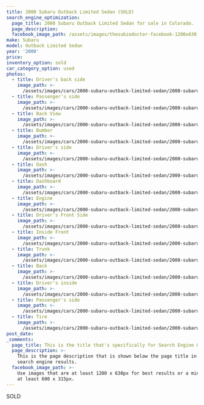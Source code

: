 ```yaml
---
title: 2000 Subaru Outback Limited Sedan (SOLD)
search_engine_optimization:
  page_title: 2000 Subaru Outback Limited Sedan for sale in Colorado.
  page_description:
  facebook_image_path: /assets/images/thesubiedoctor-facebook-1200x630.png
make: Subaru
model: Outback Limited Sedan
year: '2000'
price:
inventory_option: sold
car_category_option: used
photos:
  - title: Driver's back side
    image_path: >-
      /assets/images/cars/2000-subaru-outback-limited-sedan/2000-subaru-outback-limited-sedan--back-d-side.jpg
  - title: Passenger's side
    image_path: >-
      /assets/images/cars/2000-subaru-outback-limited-sedan/2000-subaru-outback-limited-sedan--back-p-side.jpg
  - title: Back View
    image_path: >-
      /assets/images/cars/2000-subaru-outback-limited-sedan/2000-subaru-outback-limited-sedan--back.jpg
  - title: Bumber
    image_path: >-
      /assets/images/cars/2000-subaru-outback-limited-sedan/2000-subaru-outback-limited-sedan--bumper.jpg
  - title: Driver's side
    image_path: >-
      /assets/images/cars/2000-subaru-outback-limited-sedan/2000-subaru-outback-limited-sedan--d-side.jpg
  - title: Dash
    image_path: >-
      /assets/images/cars/2000-subaru-outback-limited-sedan/2000-subaru-outback-limited-sedan--dash.jpg
  - title: Dashboard
    image_path: >-
      /assets/images/cars/2000-subaru-outback-limited-sedan/2000-subaru-outback-limited-sedan--dashboard.jpg
  - title: Engine
    image_path: >-
      /assets/images/cars/2000-subaru-outback-limited-sedan/2000-subaru-outback-limited-sedan--engine.jpg
  - title: Driver's Front Side
    image_path: >-
      /assets/images/cars/2000-subaru-outback-limited-sedan/2000-subaru-outback-limited-sedan--front-d-side.jpg
  - title: Inside Front
    image_path: >-
      /assets/images/cars/2000-subaru-outback-limited-sedan/2000-subaru-outback-limited-sedan--front.jpg
  - title: Trunk
    image_path: >-
      /assets/images/cars/2000-subaru-outback-limited-sedan/2000-subaru-outback-limited-sedan--trunk.jpg
  - title: Back
    image_path: >-
      /assets/images/cars/2000-subaru-outback-limited-sedan/2000-subaru-outback-limited-sedan--inside-back.jpg
  - title: Driver's inside
    image_path: >-
      /assets/images/cars/2000-subaru-outback-limited-sedan/2000-subaru-outback-limited-sedan--inside-d-side.jpg
  - title: Passenger's side
    image_path: >-
      /assets/images/cars/2000-subaru-outback-limited-sedan/2000-subaru-outback-limited-sedan--p-side.jpg
  - title: Tire
    image_path: >-
      /assets/images/cars/2000-subaru-outback-limited-sedan/2000-subaru-outback-limited-sedan--tire.jpg
post_date:
_comments:
  page_title: This is the title that's specifically for Search Engine Optimization.
  page_description: >-
    This is the page description that is shown below the page title in the
    search engine results.
  facebook_image_path: >-
    Use images that are at least 1200 x 630px for best results or a minimum of
    at least 600 x 315px.
---
```



SOLD